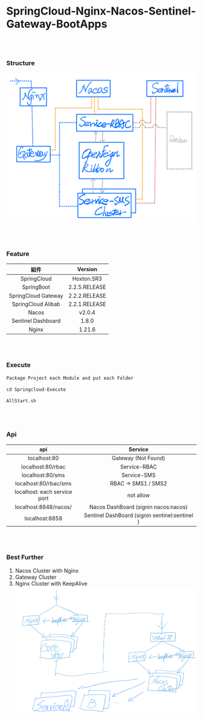 # SpringCloud-Nginx-Nacos-Sentinel-Gateway-BootApps

<br>
<br>

### Structure

![](./images/Structure.png)

<br>
<br>

### Feature

| 組件 | Version |
| :----: | :----: |
| SpringCloud | Hoxton.SR3 |
| SpringBoot | 2.2.5.RELEASE |
| SpringCloud Gateway | 2.2.2.RELEASE |
| SpringCloud Alibab | 2.2.1.RELEASE |
| Nacos | v2.0.4 |
| Sentinel Dashboard | 1.8.0 |
| Nginx| 1.21.6 |

<br>
<br>

### Execute
```
Package Project each Module and put each Folder
```
```
cd Springcloud-Execute
```
```
AllStart.sh
```

<br>
<br>

### Api

| api | Service |
| :----: | :----: |
| localhost:80 | Gateway (Not Found) |
| localhost:80/rbac | Service-RBAC |
| localhost:80/sms | Service-SMS |
| localhost:80/rbac/sms | RBAC -> SMS1 / SMS2 |
| localhost: each service port | not allow |
| localhost:8848/nacos/ | Nacos DashBoard (signin nacos:nacos) |
| localhost:8858 | Sentinel DashBoard (signin sentinel:sentinel ) |

<br>
<br>

### Best Further
1. Nacos Cluster with Nginx
1. Gateway Cluster
1. Nginx Cluster with KeepAlive
![](./images/bestFuther.png)
